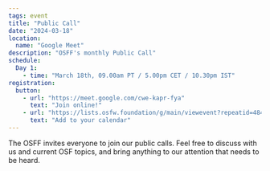 ```yaml
---
tags: event
title: "Public Call"
date: "2024-03-18"
location:
  name: "Google Meet"
description: "OSFF's monthly Public Call"
schedule:
  Day 1:
    - time: "March 18th, 09.00am PT / 5.00pm CET / 10.30pm IST"
registration:
  button:
    - url: "https://meet.google.com/cwe-kapr-fya"
      text: "Join online!"
    - url: "https://lists.osfw.foundation/g/main/viewevent?repeatid=48488&eventid=2266392&calstart=2024-03-18"
      text: "Add to your calendar"
---
```


The OSFF invites everyone to join our public calls. Feel free to discuss with us and current OSF topics, and bring anything to our attention that needs to be heard.

